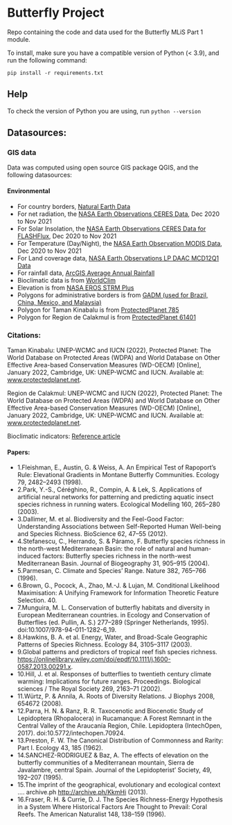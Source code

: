 # Butterfly Project

Repo containing the code and data used for the Butterfly MLiS Part 1 module.

To install, make sure you have a compatible version of Python (< 3.9), and run the following command:

`pip install -r requirements.txt`

## Help
To check the version of Python you are using, run 
`python --version`

## Datasources:
### GIS data
Data was computed using open source GIS package QGIS, and the following datasources:

#### Environmental
* For country borders, [Natural Earth Data](http://www.naturalearthdata.com/downloads/)
* For net radiation, the [NASA Earth Observations CERES Data](https://neo.gsfc.nasa.gov/view.php?datasetId=CERES_NETFLUX_M), Dec 2020 to Nov 2021
* For Solar Insolation, the [NASA Earth Observations CERES Data for FLASHFlux](https://neo.gsfc.nasa.gov/view.php?datasetId=CERES_NETFLUX_M), Dec 2020 to Nov 2021
* For Temperature (Day/Night), the [NASA Earth Observation MODIS Data](https://neo.gsfc.nasa.gov/view.php?datasetId=MOD_LSTD_CLIM_M), Dec 2020 to Nov 2021
* For Land coverage data, [NASA Earth Observations LP DAAC MCD12Q1 Data](https://neo.gsfc.nasa.gov/view.php?datasetId=MCD12C1_T1)
* For rainfall data, [ArcGIS Average Annual Rainfall](https://hub.arcgis.com/datasets/fasgis::average-annual-rainfall/about)
* Bioclimatic data is from [WorldClim](https://www.worldclim.org/data/worldclim21.html)
* Elevation is from [NASA EROS STRM Plus](https://www2.jpl.nasa.gov/srtm/)
* Polygons for administrative borders is from [GADM (used for Brazil, China, Mexico, and Malaysia)](https://gadm.org/download_country.html)
* Polygon for Taman Kinabalu is from [ProtectedPlanet 785](https://www.protectedplanet.net/785) 
* Polygon for Region de Calakmul is from [ProtectedPlanet 61401](https://www.protectedplanet.net/61401)

### Citations:

Taman Kinabalu: UNEP-WCMC and IUCN (2022), Protected Planet: The World Database on Protected Areas (WDPA) and World Database on Other Effective Area-based Conservation Measures (WD-OECM) [Online], January 2022, Cambridge, UK: UNEP-WCMC and IUCN. Available at: www.protectedplanet.net.

Region de Calakmul: UNEP-WCMC and IUCN (2022), Protected Planet: The World Database on Protected Areas (WDPA) and World Database on Other Effective Area-based Conservation Measures (WD-OECM) [Online], January 2022, Cambridge, UK: UNEP-WCMC and IUCN. Available at: www.protectedplanet.net.

Bioclimatic indicators: [Reference article](https://www.nature.com/articles/s41597-020-00726-5#Sec2)

#### Papers:

* 1.Fleishman, E., Austin, G. & Weiss, A. An Empirical Test of Rapoport’s Rule: Elevational Gradients in Montane Butterfly Communities. Ecology 79, 2482–2493 (1998).
* 2.Park, Y.-S., Céréghino, R., Compin, A. & Lek, S. Applications of artificial neural networks for patterning and predicting aquatic insect species richness in running waters. Ecological Modelling 160, 265–280 (2003).
* 3.Dallimer, M. et al. Biodiversity and the Feel-Good Factor: Understanding Associations between Self-Reported Human Well-being and Species Richness. BioScience 62, 47–55 (2012).
* 4.Stefanescu, C., Herrando, S. & Páramo, F. Butterfly species richness in the north-west Mediterranean Basin: the role of natural and human-induced factors: Butterfly species richness in the north-west Mediterranean Basin. Journal of Biogeography 31, 905–915 (2004).
* 5.Parmesan, C. Climate and Species’ Range. Nature 382, 765–766 (1996).
* 6.Brown, G., Pocock, A., Zhao, M.-J. & Lujan, M. Conditional Likelihood Maximisation: A Unifying Framework for Information Theoretic Feature Selection. 40.
* 7.Munguira, M. L. Conservation of butterfly habitats and diversity in European Mediterranean countries. in Ecology and Conservation of Butterflies (ed. Pullin, A. S.) 277–289 (Springer Netherlands, 1995). doi:10.1007/978-94-011-1282-6_19.
* 8.Hawkins, B. A. et al. Energy, Water, and Broad-Scale Geographic Patterns of Species Richness. Ecology 84, 3105–3117 (2003).
* 9.Global patterns and predictors of tropical reef fish species richness. https://onlinelibrary.wiley.com/doi/epdf/10.1111/j.1600-0587.2013.00291.x.
* 10.Hill, J. et al. Responses of butterflies to twentieth century climate warming: Implications for future ranges. Proceedings. Biological sciences / The Royal Society 269, 2163–71 (2002).
* 11.Würtz, P. & Annila, A. Roots of Diversity Relations. J Biophys 2008, 654672 (2008).
* 12.Parra, H. N. & Ranz, R. R. Taxocenotic and Biocenotic Study of Lepidoptera (Rhopalocera) in Rucamanque: A Forest Remnant in the Central Valley of the Araucanía Region, Chile. Lepidoptera (IntechOpen, 2017). doi:10.5772/intechopen.70924.
* 13.Preston, F. W. The Canonical Distribution of Commonness and Rarity: Part I. Ecology 43, 185 (1962).
* 14.SANCHEZ-RODRIGUEZ & Baz, A. The effects of elevation on the butterfly communities of a Mediterranean mountain, Sierra de Javalambre, central Spain. Journal of the Lepidopterist’ Society, 49, 192–207 (1995).
* 15.The imprint of the geographical, evolutionary and ecological context …. archive.ph http://archive.ph/KkmHi (2013).
* 16.Fraser, R. H. & Currie, D. J. The Species Richness-Energy Hypothesis in a System Where Historical Factors Are Thought to Prevail: Coral Reefs. The American Naturalist 148, 138–159 (1996).

